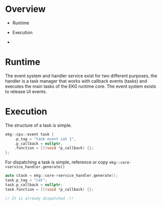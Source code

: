 # Overview

- Runtime

- Execution

- 

# Runtime

The event system and handler service exist for two different purposes, the handler is a task manager that works with callback events (tasks) and executes the main tasks of the EKG runtime core.
The event system exists to release UI events. 

# Execution

The structure of a task is simple.

```cpp
ekg::cpu::event task {
    .p_tag = "task event cat 1",
    .p_callback = nullptr,
    .function = [](void *p_callback) {};
};
```

For dispatching a task is simple, reference or copy `ekg::core->service_handler.generate()`

```cpp
auto &task = ekg::core->service_handler.generate();
task.p_tag = "cat";
task.p_callback = nullptr;
task.function = [](void *p_callback) {};

// It is already dispatched :)!
```